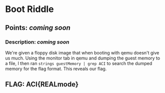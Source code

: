 # **Boot Riddle**
## Points: *coming soon*
### **Description:** *coming soon*

We're given a floppy disk image that when booting with qemu doesn't give us much. 
Using the monitor tab in qemu and dumping the guest memory to a file, I then ran `strings guestMemory | grep ACI` to search the dumped memory for the flag format.
This reveals our flag.

## **FLAG:** ACI{REALmode}
